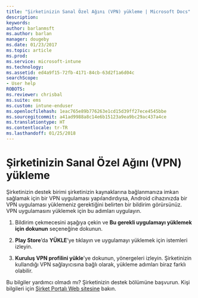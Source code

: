 ```yaml
---
title: "Şirketinizin Sanal Özel Ağını (VPN) yükleme | Microsoft Docs"
description: 
keywords: 
author: barlanmsft
ms.author: barlan
manager: dougeby
ms.date: 01/23/2017
ms.topic: article
ms.prod: 
ms.service: microsoft-intune
ms.technology: 
ms.assetid: ed4a9f15-72fb-4171-84cb-63d2f1a6d04c
searchScope:
- User help
ROBOTS: 
ms.reviewer: chrisbal
ms.suite: ems
ms.custom: intune-enduser
ms.openlocfilehash: 1eac765e89b776263e1cd15d39ff27ece4545bbe
ms.sourcegitcommit: a41ad9988a8c14e6b15123a9ea9bc29ac437a4ce
ms.translationtype: HT
ms.contentlocale: tr-TR
ms.lasthandoff: 01/25/2018
---
```

# <a name="how-to-install-your-companys-virtual-private-network-vpn"></a>Şirketinizin Sanal Özel Ağını (VPN) yükleme

Şirketinizin destek birimi şirketinizin kaynaklarına bağlanmanıza imkan sağlamak için bir VPN uygulaması yapılandırdıysa, Android cihazınızda bir VPN uygulaması yüklemeniz gerektiğini belirten bir bildirim görürsünüz. VPN uygulamasını yüklemek için bu adımları uygulayın.

1.  Bildirim çekmecesini aşağıya çekin ve **Bu gerekli uygulamayı yüklemek için dokunun** seçeneğine dokunun.

2.  **Play Store**’da **YÜKLE**’ye tıklayın ve uygulamayı yüklemek için istemleri izleyin.

3.  **Kuruluş VPN profilini yükle**’ye dokunun, yönergeleri izleyin. Şirketinizin kullandığı VPN sağlayıcısına bağlı olarak, yükleme adımları biraz farklı olabilir.


Bu bilgiler yardımcı olmadı mı? Şirketinizin destek bölümüne başvurun. Kişi bilgileri için [Şirket Portalı Web sitesine](https://portal.manage.microsoft.com#HelpDeskDialog) bakın.

